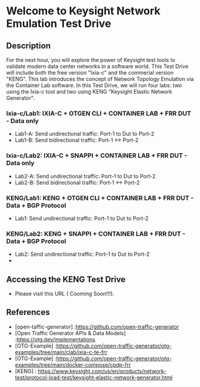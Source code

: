 # Welcome to Keysight Network Emulation Test Drive

## Description
For the next hour, you will explore the power of Keysight test tools to validate modern data center networks in a software world. This Test Drive will include both the free version "Ixia-c" and the commerial version "KENG". This lab introduces the concept of Network Topology Emulation via the Container Lab software.
In this Test Drive, we will run four labs: two using the Ixia-c tool and two using KENG "Keysight Elastic Network Generator".

### Ixia-c/Lab1: IXIA-C + OTGEN CLI + CONTAINER LAB + FRR DUT - Data only
- Lab1-A: Send undirectional traffic: Port-1 to Dut to Port-2
- Lab1-B: Send bidirectional traffic: Port-1 <-> Port-2

### Ixia-c/Lab2: IXIA-C + SNAPPI + CONTAINER LAB + FRR DUT - Data only
- Lab2-A: Send undirectional traffic: Port-1 to Dut to Port-2
- Lab2-B: Send bidirectional traffic: Port-1 <-> Port-2
### KENG/Lab1: KENG + OTGEN CLI + CONTAINER LAB + FRR DUT - Data + BGP Protocol
- Lab1: Send undirectional traffic: Port-1 to Dut to Port-2

### KENG/Lab2: KENG + SNAPPI + CONTAINER LAB + FRR DUT - Data + BGP Protocol
- Lab2: Send undirectional traffic: Port-1 to Dut to Port-2
-

## Accessing the KENG Test Drive
- Please visit this URL ( Cooming Soon!!!).


## References
- [open-taffic-generator] :https://github.com/open-traffic-generator
- [Open Traffic Generator APIs & Data Models] :https://otg.dev/implementations
- [OTG-Example] :https://github.com/open-traffic-generator/otg-examples/tree/main/clab/ixia-c-te-frr
- [OTG-Example] :https://github.com/open-traffic-generator/otg-examples/tree/main/docker-compose/cpdp-frr
- [KENG] : https://www.keysight.com/us/en/products/network-test/protocol-load-test/keysight-elastic-network-generator.html
